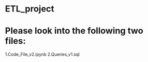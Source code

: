 # ETL_project

# Please look into the following two files: 
  1.Code_File_v2.ipynb
  2.Queries_v1.sql
